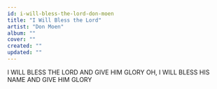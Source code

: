 ```yaml
---
id: i-will-bless-the-lord-don-moen
title: "I Will Bless the Lord"
artist: "Don Moen"
album: ""
cover: ""
created: ""
updated: ""
---
```


I WILL BLESS THE LORD
AND GIVE HIM GLORY
OH, I WILL BLESS HIS NAME
AND GIVE HIM GLORY